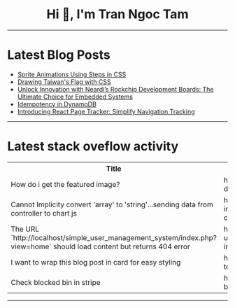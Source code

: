 <h1 align="center">Hi 👋, I'm Tran Ngoc Tam</h1>

---

# Latest Blog Posts 
<!-- BLOG-POST-LIST:START -->
- [Sprite Animations Using Steps in CSS](https://dev.to/softheartengineer/sprite-animations-using-steps-in-css-4joh)
- [Drawing Taiwan&#39;s Flag with CSS](https://dev.to/kevinluo201/drawing-taiwans-flag-with-css-317a)
- [Unlock Innovation with Neardi’s Rockchip Development Boards: The Ultimate Choice for Embedded Systems](https://dev.to/neardi_41f9bfcb826b280976/unlock-innovation-with-neardis-rockchip-development-boards-the-ultimate-choice-for-embedded-1mmd)
- [Idempotency in DynamoDB](https://dev.to/aws-builders/idempotency-in-dynamodb-4leh)
- [Introducing React Page Tracker: Simplify Navigation Tracking](https://dev.to/ryan-chou/introducing-react-page-tracker-simplify-navigation-tracking-4n0)
<!-- BLOG-POST-LIST:END -->

---

# Latest stack oveflow activity
<table>
  <tr><th>Title</th><th>Link</th></tr>
  <!-- STACKOVERFLOW:START --><tr><td>How do i get the featured image?</td><td>https://stackoverflow.com/questions/79213606/how-do-i-get-the-featured-image</td></tr><tr><td>Cannot Implicity convert &#39;array&#39; to &#39;string&#39;...sending data from controller to chart js</td><td>https://stackoverflow.com/questions/79213520/cannot-implicity-convert-array-to-string-sending-data-from-controller-to-c</td></tr><tr><td>The URL `http://localhost/simple_user_management_system/index.php?view=home` should load content but returns 404 error</td><td>https://stackoverflow.com/questions/79213448/the-url-http-localhost-simple-user-management-system-index-phpview-home-sho</td></tr><tr><td>I want to wrap this blog post in card for easy styling</td><td>https://stackoverflow.com/questions/79213391/i-want-to-wrap-this-blog-post-in-card-for-easy-styling</td></tr><tr><td>Check blocked bin in stripe</td><td>https://stackoverflow.com/questions/79213383/check-blocked-bin-in-stripe</td></tr><!-- STACKOVERFLOW:END -->
</table>

---


